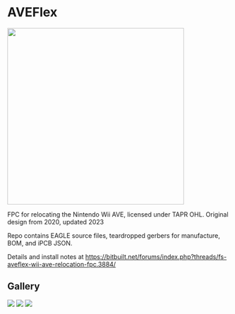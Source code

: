 # AVEFlex

<img src="https://raw.githubusercontent.com/mackieks/AVEFlex/main/images/gerber.png" width=400>

FPC for relocating the Nintendo Wii AVE, licensed under TAPR OHL. Original design from 2020, updated 2023

Repo contains EAGLE source files, teardropped gerbers for manufacture, BOM, and iPCB JSON.

Details and install notes at https://bitbuilt.net/forums/index.php?threads/fs-aveflex-wii-ave-relocation-fpc.3884/

## Gallery

<img src="https://github.com/mackieks/AVEFlex/blob/main/images/IMG_20201007_172741edit.jpg?raw=true">

<img src="https://github.com/mackieks/AVEFlex/blob/main/images/IMG_20201007_180139~2.jpg?raw=true">

<img src="https://github.com/mackieks/AVEFlex/blob/main/images/preomega.jpg?raw=true">




